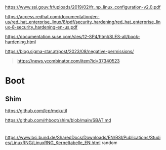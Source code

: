 https://www.ssi.gouv.fr/uploads/2019/02/fr_np_linux_configuration-v2.0.pdf

https://access.redhat.com/documentation/en-us/red_hat_enterprise_linux/8/pdf/security_hardening/red_hat_enterprise_linux-8-security_hardening-en-us.pdf

https://documentation.suse.com/sles/12-SP4/html/SLES-all/book-hardening.html

https://blog.sigma-star.at/post/2023/08/negative-permissions/
> https://news.ycombinator.com/item?id=37340523

# Boot
## Shim
https://github.com/lcp/mokutil

https://github.com/rhboot/shim/blob/main/SBAT.md

#
https://www.bsi.bund.de/SharedDocs/Downloads/EN/BSI/Publications/Studies/LinuxRNG/LinuxRNG_Kerneltabelle_EN.html random